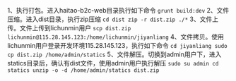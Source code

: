 1、执行打包。进入haitao-b2c-web目录执行如下命令
    ```
    grunt build:dev
    ```
2、文件压缩。进入dist目录，执行zip压缩
    ```
    cd dist
    zip -r dist.zip ./*
    ```
3、文件上传。文件上传到lichunmin用户
    ```
    scp dist.zip lichunmin@115.28.145.123:/home/lichunmin/jiyanliang
    ```
4、文件拷贝。使用lichunmin用户登录开发环境115.28.145.123，执行如下命令
    ```
    cd jiyanliang
    sudo cp dist.zip /home/admin/statics
    ```
5、文件解压。切换到admin用户下，进入statics目录后，确认有dist文件，使用admin用户执行解压
    ```
    sudo su admin
    cd statics
    unzip -o -d /home/admin/statics dist.zip
    ```
